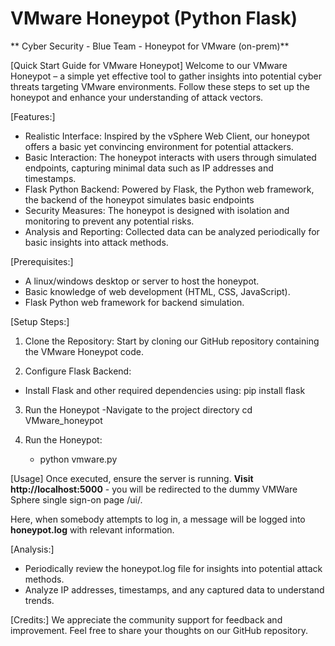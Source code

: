 # VMware Honeypot (Python Flask)
** Cyber Security - Blue Team - Honeypot for VMware (on-prem)**

[Quick Start Guide for VMware Honeypot]
Welcome to our VMware Honeypot – a simple yet effective tool to gather insights into potential cyber threats targeting VMware environments. Follow these steps to set up the honeypot and enhance your understanding of attack vectors.

[Features:]
* Realistic Interface: Inspired by the vSphere Web Client, our honeypot offers a basic yet convincing environment for potential attackers.
* Basic Interaction: The honeypot interacts with users through simulated endpoints, capturing minimal data such as IP addresses and timestamps.
* Flask Python Backend: Powered by Flask, the Python web framework, the backend of the honeypot simulates basic endpoints
* Security Measures: The honeypot is designed with isolation and monitoring to prevent any potential risks.
* Analysis and Reporting: Collected data can be analyzed periodically for basic insights into attack methods.

[Prerequisites:]
* A linux/windows desktop or server to host the honeypot.
* Basic knowledge of web development (HTML, CSS, JavaScript).
* Flask Python web framework for backend simulation.

[Setup Steps:]
1) Clone the Repository: Start by cloning our GitHub repository containing the VMware Honeypot code.

2) Configure Flask Backend:
- Install Flask and other required dependencies using:
pip install flask

3) Run the Honeypot
   -Navigate to the project directory
   cd VMware_honeypot

4) Run the Honeypot:
   - python vmware.py
  
[Usage]
Once executed, ensure the server is running. **Visit http://localhost:5000** - you will be redirected to the dummy VMWare Sphere single sign-on page /ui/.

Here, when somebody attempts to log in, a message will be logged into **honeypot.log** with relevant information.

[Analysis:]
* Periodically review the honeypot.log file for insights into potential attack methods.
* Analyze IP addresses, timestamps, and any captured data to understand trends.

[Credits:]
We appreciate the community support for feedback and improvement. Feel free to share your thoughts on our GitHub repository.
